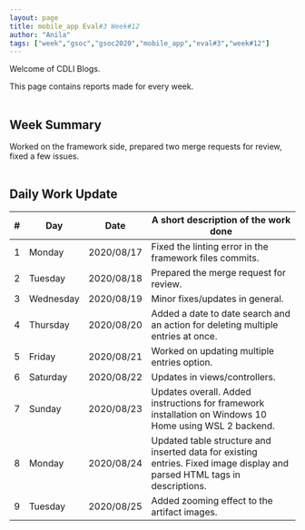 ```yaml
---
layout: page
title: mobile_app Eval#3 Week#12
author: "Anila"
tags: ["week","gsoc","gsoc2020","mobile_app","eval#3","week#12"]
---
```

Welcome of CDLI Blogs.

This page contains reports made for every week.<br><br>

## Week Summary

Worked on the framework side, prepared two merge requests for review, fixed a few issues.<br><br> 


## Daily Work Update

|\#|Day|Date|A short description of the work done|  
|---	|---	|---	|---	|  
|1   	| Monday 	|   2020/08/17	|Fixed the linting error in the framework files commits.   	|  
|2   	| Tuesday  	|   2020/08/18	|Prepared the merge request for review.   	|  
|3   	| Wednesday  	|  2020/08/19 	|Minor fixes/updates in general.   	|  
|4   	| Thursday  	|   2020/08/20	|Added a date to date search and an action for deleting multiple entries at once.   	|  
|5   	| Friday  	|   2020/08/21	|Worked on updating multiple entries option.   	|  
|6   	| Saturday  	|   2020/08/22	|Updates in views/controllers.   	|  
|7   	| Sunday  	|   2020/08/23	|Updates overall. Added instructions for framework installation on Windows 10 Home using WSL 2 backend.   	|  
|8   	| Monday  	|   2020/08/24	|Updated table structure and inserted data for existing entries. Fixed image display and parsed HTML tags in descriptions.    | 
|9   	| Tuesday  	|   2020/08/25	|Added zooming effect to the artifact images.   	| 
